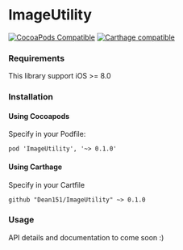 # ImageUtility

[![CocoaPods Compatible](https://img.shields.io/cocoapods/v/ImageUtility.svg?style=flat&label=CocoaPods&colorA=28a745&&colorB=4E4E4E)](https://cocoapods.org/pods/ImageUtility)
[![Carthage compatible](https://img.shields.io/badge/Carthage-compatible-brightgreen.svg?style=flat&colorA=28a745&&colorB=4E4E4E)](https://github.com/Carthage/Carthage)

### Requirements

This library support iOS >= 8.0

### Installation

#### Using Cocoapods

Specify in your Podfile:

```
pod 'ImageUtility', '~> 0.1.0'
```

#### Using Carthage

Specify in your Cartfile

```
github "Dean151/ImageUtility" ~> 0.1.0
```

### Usage

API details and documentation to come soon :)
